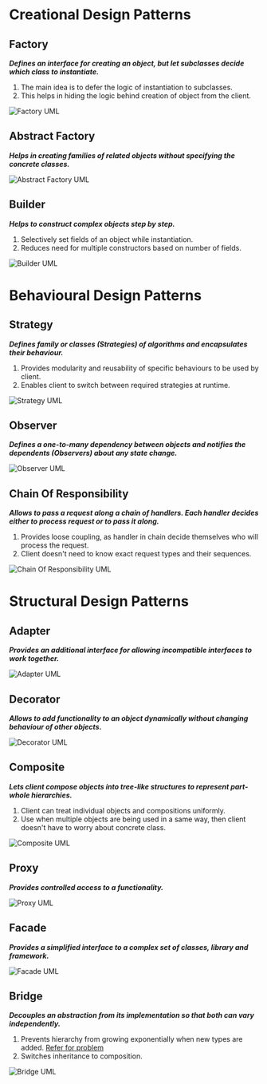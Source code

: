 # Creational Design Patterns


## Factory
***Defines an interface for creating an object, but let subclasses decide which class to instantiate.***

1. The main idea is to defer the logic of instantiation to subclasses.
2. This helps in hiding the logic behind creation of object from the client.

![Factory UML](https://github.com/rishabmamgai/LLD/blob/master/umls/Factory.jpg?raw=true)


## Abstract Factory
***Helps in creating families of related objects without specifying the concrete classes.***

![Abstract Factory UML](https://github.com/rishabmamgai/LLD/blob/master/umls/Abstract%20Factory.jpg?raw=true)


## Builder
***Helps to construct complex objects step by step.***

1. Selectively set fields of an object while instantiation.
2. Reduces need for multiple constructors based on number of fields.

![Builder UML](https://github.com/rishabmamgai/LLD/blob/master/umls/Builder.jpg?raw=true)


# Behavioural Design Patterns


## Strategy
***Defines family or classes (Strategies) of algorithms and encapsulates their behaviour.***

1. Provides modularity and reusability of specific behaviours to be used by client.
2. Enables client to switch between required strategies at runtime.

![Strategy UML](https://github.com/rishabmamgai/LLD/blob/master/umls/Strategy.jpg?raw=true)


## Observer
***Defines a one-to-many dependency between objects and notifies the dependents (Observers) about any state change.***

![Observer UML](https://github.com/rishabmamgai/LLD/blob/master/umls/Observer.jpg?raw=true)


## Chain Of Responsibility
***Allows to pass a request along a chain of handlers. Each handler decides either to process request or to pass it along.***

1. Provides loose coupling, as handler in chain decide themselves who will process the request.
2. Client doesn't need to know exact request types and their sequences.

![Chain Of Responsibility UML](https://github.com/rishabmamgai/LLD/blob/master/umls/Chain%20Of%20Responsibility.jpg?raw=true)


# Structural Design Patterns


## Adapter
***Provides an additional interface for allowing incompatible interfaces to work together.***

![Adapter UML](https://github.com/rishabmamgai/LLD/blob/master/umls/Adapter.jpg?raw=true)


## Decorator
***Allows to add functionality to an object dynamically without changing behaviour of other objects.***

![Decorator UML](https://github.com/rishabmamgai/LLD/blob/master/umls/Decorator.jpg?raw=true)


## Composite
***Lets client compose objects into tree-like structures to represent part-whole hierarchies.***

1. Client can treat individual objects and compositions uniformly.
2. Use when multiple objects are being used in a same way, then client doesn't have to worry about concrete class.

![Composite UML](https://github.com/rishabmamgai/LLD/blob/master/umls/Composite.jpg?raw=true)


## Proxy
***Provides controlled access to a functionality.***

![Proxy UML](https://github.com/rishabmamgai/LLD/blob/master/umls/Proxy.jpg?raw=true)


## Facade
***Provides a simplified interface to a complex set of classes, library and framework.***

![Facade UML](https://github.com/rishabmamgai/LLD/blob/master/umls/Facade.jpg?raw=true)


## Bridge
***Decouples an abstraction from its implementation so that both can vary independently.***

1. Prevents hierarchy from growing exponentially when new types are added. [Refer for problem](https://refactoring.guru/design-patterns/bridge#:~:text=of%20each%C2%A0other.-,Problem,-Abstraction%3F%20Implementation)
2. Switches inheritance to composition.

![Bridge UML](https://github.com/rishabmamgai/LLD/blob/master/umls/Bridge.jpg?raw=true)
